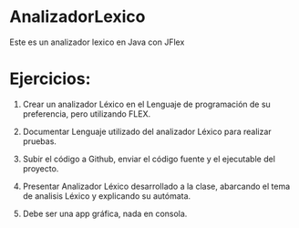 # AnalizadorLexico
Este es un analizador lexico en Java con JFlex 

# Ejercicios:

1)    Crear un analizador Léxico en el Lenguaje de programación de su preferencia, pero utilizando FLEX.

2)    Documentar Lenguaje utilizado del analizador Léxico para realizar pruebas.

3)    Subir el código a Github, enviar el código fuente y el ejecutable del proyecto.

4)    Presentar Analizador Léxico desarrollado a la clase, abarcando el tema de analisis Léxico y explicando su autómata.

5)    Debe ser una app gráfica, nada en consola.
